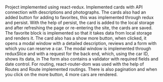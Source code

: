 Project implemented using react-redux. Implemented cards with API connection with descriptions and photographs.
The cards also had an added button for adding to favorites, this was implemented through redux and persist. With the help of persist, the card is added to the local storage and after refreshing the page or re-entering the site, the cards are saved. The favorite block is implemented so that it takes data from local storage and renders it.
The card also has a show more button, when clicked, it opens a modal window with a detailed description, reviews and a form with which you can reserve a car. The modal window is implemented through reduxSlice and with a request for the back end, which, using the car ID, shows its data, in The form also contains a validator with required fields and date control. For routing, react-router-dom was used with the help of Routes and Route implemented routings. There is also pagination and when you click on the more button, 4 more cars are rendered.
